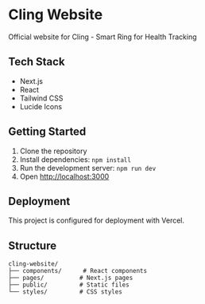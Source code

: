 # Cling Website

Official website for Cling - Smart Ring for Health Tracking

## Tech Stack

- Next.js
- React
- Tailwind CSS
- Lucide Icons

## Getting Started

1. Clone the repository
2. Install dependencies: `npm install`
3. Run the development server: `npm run dev`
4. Open [http://localhost:3000](http://localhost:3000)

## Deployment

This project is configured for deployment with Vercel.

## Structure

```
cling-website/
├── components/      # React components
├── pages/          # Next.js pages
├── public/         # Static files
└── styles/         # CSS styles
```
